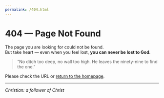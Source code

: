 ```yaml
---
permalink: /404.html
---
```


# 404 — Page Not Found

The page you are looking for could not be found.  
But take heart — even when you feel lost, **you can never be lost to God**.  
> “No ditch too deep, no wall too high. He leaves the ninety-nine to find the one.”  

Please check the URL or [return to the homepage](index.html).

---

_Christian: a follower of Christ_

